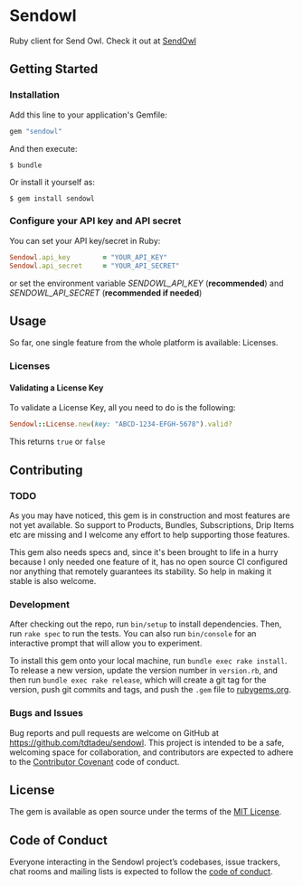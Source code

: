 # Sendowl

Ruby client for Send Owl. Check it out at [SendOwl](https://www.sendowl.com/)

## Getting Started

### Installation

Add this line to your application's Gemfile:

```ruby
gem "sendowl"
```

And then execute:

    $ bundle

Or install it yourself as:

    $ gem install sendowl

### Configure your API key and API secret

You can set your API key/secret in Ruby:

```ruby
Sendowl.api_key        = "YOUR_API_KEY"
Sendowl.api_secret     = "YOUR_API_SECRET"
```

or set the environment variable _SENDOWL\_API\_KEY_ (**recommended**)
and _SENDOWL\_API\_SECRET_ (**recommended if needed**)

## Usage

So far, one single feature from the whole platform is available: Licenses.

### Licenses

#### Validating a License Key

To validate a License Key, all you need to do is the following:

```ruby
Sendowl::License.new(key: "ABCD-1234-EFGH-5678").valid?
```

This returns `true` or `false`

## Contributing

### TODO

As you may have noticed, this gem is in construction and most features are not yet
available. So support to Products, Bundles, Subscriptions, Drip Items etc are
missing and I welcome any effort to help supporting those features.

This gem also needs specs and, since it's been brought to life in a hurry
because I only needed one feature of it, has no open source CI configured nor
anything that remotely guarantees its stability. So help in making it stable is
also welcome.

### Development

After checking out the repo, run `bin/setup` to install dependencies. Then, run `rake spec` to run the tests. You can also run `bin/console` for an interactive prompt that will allow you to experiment.

To install this gem onto your local machine, run `bundle exec rake install`. To release a new version, update the version number in `version.rb`, and then run `bundle exec rake release`, which will create a git tag for the version, push git commits and tags, and push the `.gem` file to [rubygems.org](https://rubygems.org).

### Bugs and Issues

Bug reports and pull requests are welcome on GitHub at https://github.com/tdtadeu/sendowl. This project is intended to be a safe, welcoming space for collaboration, and contributors are expected to adhere to the [Contributor Covenant](http://contributor-covenant.org) code of conduct.

## License

The gem is available as open source under the terms of the [MIT License](https://opensource.org/licenses/MIT).

## Code of Conduct

Everyone interacting in the Sendowl project’s codebases, issue trackers, chat rooms and mailing lists is expected to follow the [code of conduct](https://github.com/tdtadeu/sendowl/blob/master/CODE_OF_CONDUCT.md).
